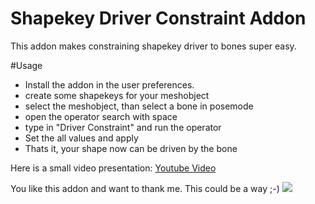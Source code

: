 # Shapekey Driver Constraint Addon
This addon makes constraining shapekey driver to bones super easy.

#Usage
- Install the addon in the user preferences.
- create some shapekeys for your meshobject
- select the meshobject, than select a bone in posemode
- open the operator search with space
- type in "Driver Constraint" and run the operator
- Set the all values and apply
- Thats it, your shape now can be driven by the bone

Here is a small video presentation:
[Youtube Video](https://www.youtube.com/watch?v=IFLhvW-lJVM)

You like this addon and want to thank me. This could be a way ;-)
[![](https://www.paypalobjects.com/en_US/i/btn/btn_donateCC_LG.gif)](https://www.paypal.com/cgi-bin/webscr?cmd=_s-xclick&hosted_button_id=H5ER72A5EUMYY)


